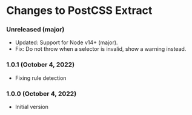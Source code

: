 # Changes to PostCSS Extract

### Unreleased (major)

- Updated: Support for Node v14+ (major).
- Fix: Do not throw when a selector is invalid, show a warning instead.

### 1.0.1 (October 4, 2022)

- Fixing rule detection

### 1.0.0 (October 4, 2022)

- Initial version
